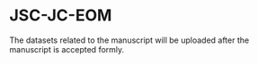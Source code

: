 # JSC-JC-EOM

The datasets related to the manuscript will be uploaded after the manuscript is accepted formly.
